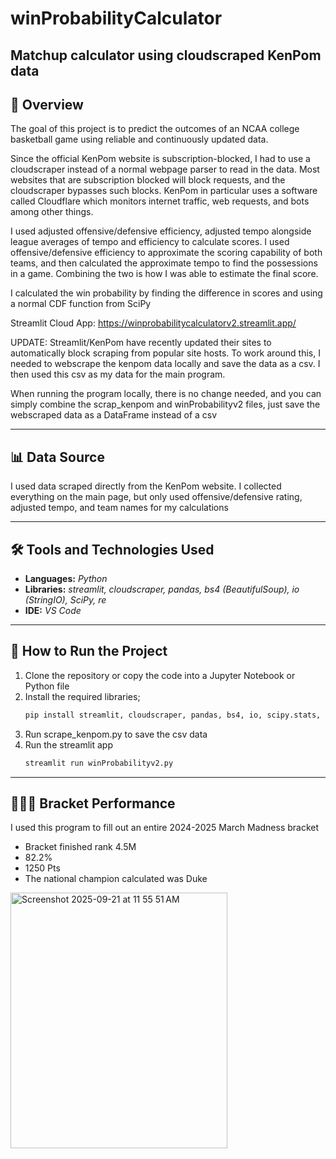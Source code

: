 # winProbabilityCalculator
## Matchup calculator using cloudscraped KenPom data



## 🏀 Overview
The goal of this project is to predict the outcomes of an NCAA college basketball game using reliable and continuously updated data.

Since the official KenPom website is subscription-blocked, I had to use a cloudscraper instead of a normal webpage parser to read in the data. Most websites that are subscription blocked will block requests, and the cloudscraper bypasses such blocks. KenPom in particular uses a software called Cloudflare which monitors internet traffic, web requests, and bots among other things. 

I used adjusted offensive/defensive efficiency, adjusted tempo alongside league averages of tempo and efficiency to calculate scores. I used offensive/defensive efficiency to approximate the scoring capability of both teams, and then calculated the approximate tempo to find the possessions in a game. Combining the two is how I was able to estimate the final score.

I calculated the win probability by finding the difference in scores and using a normal CDF function from SciPy

Streamlit Cloud App: https://winprobabilitycalculatorv2.streamlit.app/ 

UPDATE: Streamlit/KenPom have recently updated their sites to automatically block scraping from popular site hosts. To work around this, I needed to webscrape the kenpom data locally and save the data as a csv. I then used this csv as my data for the main program. 

When running the program locally, there is no change needed, and you can simply combine the scrap_kenpom and winProbabilityv2 files, just save the webscraped data as a DataFrame instead of a csv


---

## 📊 Data Source 
I used data scraped directly from the KenPom website. I collected everything on the main page, but only used offensive/defensive rating, adjusted tempo, and team names for my calculations

---

## 🛠️ Tools and Technologies Used
- **Languages:** *Python*
- **Libraries:** *streamlit, cloudscraper, pandas, bs4 (BeautifulSoup), io (StringIO), SciPy, re*
- **IDE:** *VS Code*

---

## 🚀 How to Run the Project
1. Clone the repository or copy the code into a Jupyter Notebook or Python file
2. Install the required libraries;
   ```bash
   pip install streamlit, cloudscraper, pandas, bs4, io, scipy.stats, re
2. Run scrape_kenpom.py to save the csv data
3. Run the streamlit app
   ```bash
   streamlit run winProbabilityv2.py
   
---

## ⛹🏽‍♂️ Bracket Performance
I used this program to fill out an entire 2024-2025 March Madness bracket
- Bracket finished rank 4.5M
- 82.2%
- 1250 Pts
- The national champion calculated was Duke
<img width="347" height="409" alt="Screenshot 2025-09-21 at 11 55 51 AM" src="https://github.com/user-attachments/assets/148fedb9-47a4-48b7-aa31-bdd222ddfeeb" />

  
